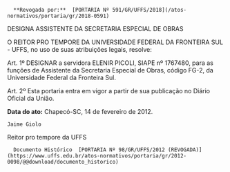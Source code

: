       **Revogada por:**  [PORTARIA Nº 591/GR/UFFS/2018](/atos-normativos/portaria/gr/2018-0591) 

   DESIGNA ASSISTENTE DA SECRETARIA ESPECIAL DE OBRAS  

O REITOR PRO TEMPORE DA UNIVERSIDADE FEDERAL DA FRONTEIRA SUL - UFFS, no uso de suas atribuições legais, resolve:

 Art. 1º DESIGNAR a servidora ELENIR PICOLI, SIAPE nº 1767480, para as funções de Assistente da Secretaria Especial de Obras, código FG-2, da Universidade Federal da Fronteira Sul.

 Art. 2º Esta portaria entra em vigor a partir de sua publicação no Diário Oficial da União.

  

   **Data do ato:** Chapecó-SC, 14 de fevereiro de 2012.   
 

    Jaime Giolo   
 Reitor pro tempore da UFFS 

      Documento Histórico  [PORTARIA Nº 98/GR/UFFS/2012 (REVOGADA)](https://www.uffs.edu.br/atos-normativos/portaria/gr/2012-0098/@@download/documento_historico)     
      
